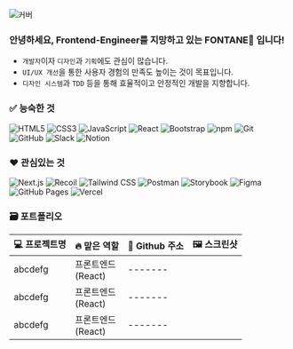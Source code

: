 
<!-- Header -->
<!-- 
![Waving](https://capsule-render.vercel.app/api?type=waving&height=200&text=Good%20Day%20To%20Code!&fontAlign=40&fontAlignY=40&color=gradient)

[![Hits](https://hits.seeyoufarm.com/api/count/incr/badge.svg?url=https%3A%2F%2Fgithub.com%2F______&count_bg=%2379C83D&title_bg=%23555555&icon=&icon_color=%23E7E7E7&title=hits&edge_flat=false)](https://hits.seeyoufarm.com) -->

<!-- Body -->

![커버](https://capsule-render.vercel.app/api?type=waving&color=auto&height=300&text=%EC%A6%90%EA%B2%81%EA%B3%A0+%EC%97%B4%EC%A0%95%EC%A0%81%EC%9C%BC%EB%A1%9C+%EA%B0%9C%EB%B0%9C%ED%95%98%EC%9E%90%21&fontSize=50&fontAlign=50&fontAlignY=40&desc=Happy+Coding+Day&descSize=20&descAlign=50&descAlignY=55)
<!-- https://capsule-render.vercel.app/ -->

### 안녕하세요, Frontend-Engineer를 지망하고 있는 FONTANE🐬 입니다!
<!-- https://emojipedia.org/ -->
* `개발자`이자 `디자인`과 `기획`에도 관심이 많습니다.
* `UI/UX 개선`을 통한 사용자 경험의 만족도 높이는 것이 목표입니다.
* `디자인 시스템`과 `TDD` 등을 통해 효율적이고 안정적인 개발을 지향합니다.

### ✅ 능숙한 것
<!-- 과정 상에서 배운 것, 포트폴리오에 포함된 것 -->
![HTML5](https://img.shields.io/badge/html5-E34F26.svg?&style=for-the-badge&logo=html5&logoColor=white)
![CSS3](https://img.shields.io/badge/css3-1572B6.svg?&style=for-the-badge&logo=css3&logoColor=white)
![JavaScript](https://img.shields.io/badge/javascript-F7DF1E.svg?&style=for-the-badge&logo=javascript&logoColor=white) 
![React](https://img.shields.io/badge/react-61DAFB.svg?&style=for-the-badge&logo=react&logoColor=white)
![Bootstrap](https://img.shields.io/badge/bootstrap-7952B3.svg?&style=for-the-badge&logo=bootstrap&logoColor=white)
![npm](https://img.shields.io/badge/npm-CB3837.svg?&style=for-the-badge&logo=npm&logoColor=white)
![Git](https://img.shields.io/badge/git-F05032.svg?&style=for-the-badge&logo=git&logoColor=white)
![GitHub](https://img.shields.io/badge/github-181717.svg?&style=for-the-badge&logo=github&logoColor=white)
![Slack](https://img.shields.io/badge/slack-4A154B.svg?&style=for-the-badge&logo=slack&logoColor=white)
![Notion](https://img.shields.io/badge/notion-000000.svg?&style=for-the-badge&logo=notion&logoColor=white)

### ❤️ 관심있는 것
<!-- 개념질문이나 어려운 질문이 들어오면 대답하기 어려운 거나, 아직 배우고 있는 것, 혹은 배우고 싶은 것 -->
![Next.js](https://img.shields.io/badge/nextdotjs-000000.svg?&style=for-the-badge&logo=nextdotjs&logoColor=white)
![Recoil](https://img.shields.io/badge/recoil-3578E5.svg?&style=for-the-badge&logo=recoil&logoColor=white)
![Tailwind CSS](https://img.shields.io/badge/tailwindcss-06B6D4.svg?&style=for-the-badge&logo=tailwindcss&logoColor=white)
![Postman](https://img.shields.io/badge/postman-FF6C37.svg?&style=for-the-badge&logo=postman&logoColor=white) ![Storybook](https://img.shields.io/badge/storybook-FF4785.svg?&style=for-the-badge&logo=storybook&logoColor=white)
![Figma](https://img.shields.io/badge/figma-F24E1E.svg?&style=for-the-badge&logo=figma&logoColor=white)
![GitHub Pages](https://img.shields.io/badge/githubpages-222222.svg?&style=for-the-badge&logo=githubpages&logoColor=white)
![Vercel](https://img.shields.io/badge/vercel-000000.svg?&style=for-the-badge&logo=vercel&logoColor=white)

### 🗃️ 포트폴리오
|💻 프로젝트명|🔥 맡은 역할|🔗 Github 주소|🖼️ 스크린샷|
|-------|-------|----------|------|
|abcdefg|프론트엔드<br>(React)|-------|
|abcdefg|프론트엔드<br>(React)|-------|
|abcdefg|프론트엔드<br>(React)|-------|
<!-- 3개까지만 넣는게 충분. 그 이상 어차피 안 봄. 1. 제일 잘한 내 파이널 프로젝트, 2. 적당히 새로운 기술 반영된 것, 3. 무난한 사이드 프로젝트(여행,맛집,쇼핑몰,블로그 이 4개중에 하나. 섞어도 되고).> -->
